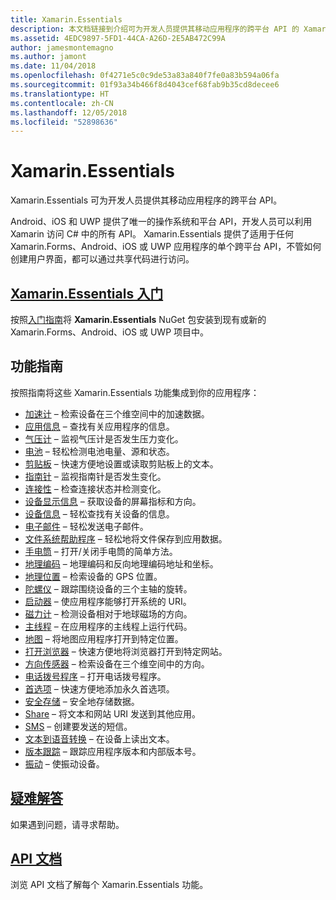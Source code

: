 ```yaml
---
title: Xamarin.Essentials
description: 本文档链接到介绍可为开发人员提供其移动应用程序的跨平台 API 的 Xamarin.Essentials 的各个指南。
ms.assetid: 4EDC9897-5FD1-44CA-A26D-2E5AB472C99A
author: jamesmontemagno
ms.author: jamont
ms.date: 11/04/2018
ms.openlocfilehash: 0f4271e5c0c9de53a83a840f7fe0a83b594a06fa
ms.sourcegitcommit: 01f93a34b466f8d4043cef68fab9b35cd8decee6
ms.translationtype: HT
ms.contentlocale: zh-CN
ms.lasthandoff: 12/05/2018
ms.locfileid: "52898636"
---
```

# <a name="xamarinessentials"></a>Xamarin.Essentials

Xamarin.Essentials 可为开发人员提供其移动应用程序的跨平台 API。

Android、iOS 和 UWP 提供了唯一的操作系统和平台 API，开发人员可以利用 Xamarin 访问 C# 中的所有 API。 Xamarin.Essentials 提供了适用于任何 Xamarin.Forms、Android、iOS 或 UWP 应用程序的单个跨平台 API，不管如何创建用户界面，都可以通过共享代码进行访问。

## <a name="get-started-with-xamarinessentialsget-startedmdcontextxamarinxamarin-forms"></a>[Xamarin.Essentials 入门](get-started.md?context=xamarin/xamarin-forms)

按照[入门指南](get-started.md)将 **Xamarin.Essentials** NuGet 包安装到现有或新的 Xamarin.Forms、Android、iOS 或 UWP 项目中。

## <a name="feature-guides"></a>功能指南

按照指南将这些 Xamarin.Essentials 功能集成到你的应用程序：

* [加速计](accelerometer.md?context=xamarin/xamarin-forms) – 检索设备在三个维空间中的加速数据。
* [应用信息](app-information.md?context=xamarin/xamarin-forms) – 查找有关应用程序的信息。
* [气压计](barometer.md?context=xamarin/xamarin-forms) – 监视气压计是否发生压力变化。
* [电池](battery.md?context=xamarin/xamarin-forms) – 轻松检测电池电量、源和状态。
* [剪贴板](clipboard.md?context=xamarin/xamarin-forms) – 快速方便地设置或读取剪贴板上的文本。
* [指南针](compass.md?context=xamarin/xamarin-forms) – 监视指南针是否发生变化。
* [连接性](connectivity.md?context=xamarin/xamarin-forms) – 检查连接状态并检测变化。
* [设备显示信息](device-display.md?context=xamarin/xamarin-forms) – 获取设备的屏幕指标和方向。
* [设备信息](device-information.md?context=xamarin/xamarin-forms) – 轻松查找有关设备的信息。
* [电子邮件](email.md?context=xamarin/xamarin-forms) – 轻松发送电子邮件。
* [文件系统帮助程序](file-system-helpers.md?context=xamarin/xamarin-forms) – 轻松地将文件保存到应用数据。
* [手电筒](flashlight.md?context=xamarin/xamarin-forms) – 打开/关闭手电筒的简单方法。
* [地理编码](geocoding.md?context=xamarin/xamarin-forms) – 地理编码和反向地理编码地址和坐标。
* [地理位置](geolocation.md?context=xamarin/xamarin-forms) – 检索设备的 GPS 位置。
* [陀螺仪](gyroscope.md?context=xamarin/xamarin-forms) – 跟踪围绕设备的三个主轴的旋转。
* [启动器](launcher.md?context=xamarin/xamarin-forms) – 使应用程序能够打开系统的 URI。
* [磁力计](magnetometer.md?context=xamarin/xamarin-forms) – 检测设备相对于地球磁场的方向。
* [主线程](main-thread.md?content=xamarin/xamarin-forms) – 在应用程序的主线程上运行代码。
* [地图](maps.md?content=xamarin/xamarin-forms) – 将地图应用程序打开到特定位置。
* [打开浏览器](open-browser.md?context=xamarin/xamarin-forms) – 快速方便地将浏览器打开到特定网站。
* [方向传感器](orientation-sensor.md?context=xamarin/xamarin-forms) – 检索设备在三个维空间中的方向。
* [电话拨号程序](phone-dialer.md?context=xamarin/xamarin-forms) – 打开电话拨号程序。
* [首选项](preferences.md?context=xamarin/xamarin-forms) – 快速方便地添加永久首选项。
* [安全存储](secure-storage.md?context=xamarin/xamarin-forms) – 安全地存储数据。
* [Share](share.md?context=xamarin/xamarin-forms) – 将文本和网站 URI 发送到其他应用。
* [SMS](sms.md?context=xamarin/xamarin-forms) – 创建要发送的短信。
* [文本到语音转换](text-to-speech.md?context=xamarin/xamarin-forms) – 在设备上读出文本。
* [版本跟踪](version-tracking.md?context=xamarin/xamarin-forms) – 跟踪应用程序版本和内部版本号。
* [振动](vibrate.md?context=xamarin/xamarin-forms) – 使振动设备。

## <a name="troubleshootingtroubleshootingmdcontextxamarinxamarin-forms"></a>[疑难解答](troubleshooting.md?context=xamarin/xamarin-forms)

如果遇到问题，请寻求帮助。

## <a name="api-documentationxrefxamarinessentials"></a>[API 文档](xref:Xamarin.Essentials)

浏览 API 文档了解每个 Xamarin.Essentials 功能。
